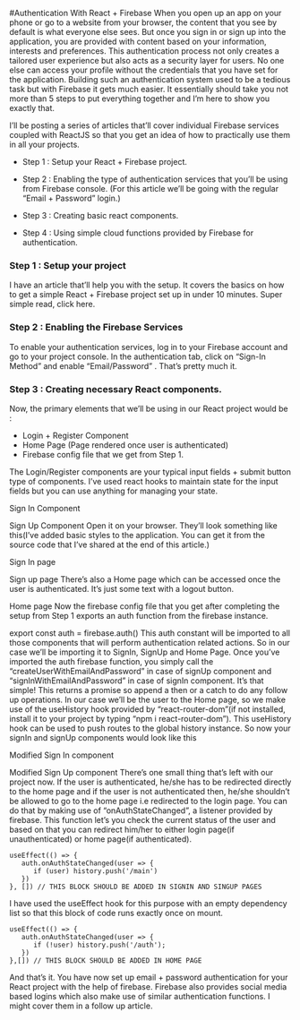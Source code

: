 #Authentication With React + Firebase
When you open up an app on your phone or go to a website from your browser, the content that you see by default is what everyone else sees. But once you sign in or sign up into the application, you are provided with content based on your information, interests and preferences. This authentication process not only creates a tailored user experience but also acts as a security layer for users. No one else can access your profile without the credentials that you have set for the application. Building such an authentication system used to be a tedious task but with Firebase it gets much easier. It essentially should take you not more than 5 steps to put everything together and I’m here to show you exactly that.

I’ll be posting a series of articles that’ll cover individual Firebase services coupled with ReactJS so that you get an idea of how to practically use them in all your projects.

* Step 1 : Setup your React + Firebase project.

* Step 2 : Enabling the type of authentication services that you’ll be using from Firebase console. (For this article we’ll be going with the regular “Email + Password” login.)

* Step 3 : Creating basic react components.

* Step 4 : Using simple cloud functions provided by Firebase for authentication.

### Step 1 : Setup your project
I have an article that’ll help you with the setup. It covers the basics on how to get a simple React + Firebase project set up in under 10 minutes. Super simple read, click here.

### Step 2 : Enabling the Firebase Services

To enable your authentication services, log in to your Firebase account and go to your project console. In the authentication tab, click on “Sign-In Method” and enable “Email/Password” . That’s pretty much it.




### Step 3 : Creating necessary React components.
Now, the primary elements that we’ll be using in our React project would be :

* Login + Register Component
* Home Page (Page rendered once user is authenticated)
* Firebase config file that we get from Step 1.

The Login/Register components are your typical input fields + submit button type of components. I’ve used react hooks to maintain state for the input fields but you can use anything for managing your state.


Sign In Component

Sign Up Component
Open it on your browser. They’ll look something like this(I’ve added basic styles to the application. You can get it from the source code that I’ve shared at the end of this article.)


Sign In page

Sign up page
There’s also a Home page which can be accessed once the user is authenticated. It’s just some text with a logout button.


Home page
Now the firebase config file that you get after completing the setup from Step 1 exports an auth function from the firebase instance.

export const auth = firebase.auth()
This auth constant will be imported to all those components that will perform authentication related actions. So in our case we’ll be importing it to SignIn, SignUp and Home Page. Once you’ve imported the auth firebase function, you simply call the “createUserWithEmailAndPassword” in case of signUp component and “signInWithEmailAndPassword” in case of signIn component. It’s that simple! This returns a promise so append a then or a catch to do any follow up operations. In our case we’ll be the user to the Home page, so we make use of the useHistory hook provided by “react-router-dom”(if not installed, install it to your project by typing “npm i react-router-dom”). This useHistory hook can be used to push routes to the global history instance. So now your signIn and signUp components would look like this


Modified Sign In component

Modified Sign Up component
There’s one small thing that’s left with our project now. If the user is authenticated, he/she has to be redirected directly to the home page and if the user is not authenticated then, he/she shouldn’t be allowed to go to the home page i.e redirected to the login page. You can do that by making use of “onAuthStateChanged”, a listener provided by firebase. This function let’s you check the current status of the user and based on that you can redirect him/her to either login page(if unauthenticated) or home page(if authenticated).

```
useEffect(() => {
   auth.onAuthStateChanged(user => {
      if (user) history.push('/main')
   })
}, []) // THIS BLOCK SHOULD BE ADDED IN SIGNIN AND SINGUP PAGES
```

I have used the useEffect hook for this purpose with an empty dependency list so that this block of code runs exactly once on mount.

```
useEffect(() => {
   auth.onAuthStateChanged(user => {
      if (!user) history.push('/auth');
   })
},[]) // THIS BLOCK SHOULD BE ADDED IN HOME PAGE
```

And that’s it. You have now set up email + password authentication for your React project with the help of firebase. Firebase also provides social media based logins which also make use of similar authentication functions. I might cover them in a follow up article.

